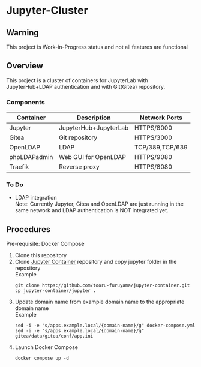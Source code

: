 # Jupyter-Cluster
## Warning
This project is Work-in-Progress status and not all features are functional

## Overview
This project is a cluster of containers for JupyterLab with JupyterHub+LDAP authentication and with Git(Gitea) repository.

### Components
|Container|Description|Network Ports|
| ------ | ------ | ------ |
|Jupyter|JupyterHub+JupyterLab|HTTPS/8000|
|Gitea|Git repository|HTTPS/3000|
|OpenLDAP|LDAP|TCP/389,TCP/639|
|phpLDAPadmin|Web GUI for OpenLDAP|HTTPS/9080|
|Traefik|Reverse proxy|HTTPS/8080|

### To Do
* LDAP integration<br>
  Note: Currently Jupyter, Gitea and OpenLDAP are just running in the same network and LDAP authentication is NOT integrated yet.

## Procedures
Pre-requisite: Docker Compose
1. Clone this repository
2. Clone [Jupyter Container](../../../jupyter-container) repository and copy jupyter folder in the repository<br>
   Example
   ```
   git clone https://github.com/tooru-furuyama/jupyter-container.git
   cp jupyter-container/jupyter .
   ```
3. Update domain name from example domain name to the appropriate domain name<br>
   Example
   ```
   sed -i -e "s/apps.example.local/{domain-name}/g" docker-compose.yml
   sed -i -e "s/apps.example.local/{domain-name}/g" gitea/data/gitea/conf/app.ini
   ```
4. Launch Docker Compose
   ```
   docker compose up -d
   ```



